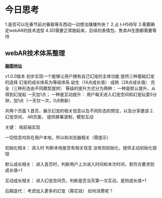 # 今日思考
1.是否可以在春节前对春联等东西动一动想法赚赚外快？
2.占卜H5待写
3.需要确定webAR的技术选型
4.SD需要正常跑起来，后续的表情包、售卖AI生图都需要等待

## webAR技术体系整理
**[脑图地址](http://naotu.baidu.com/file/3392a895a903972520b2f65fda12ee3c?token=55695cff60c6e275)**


v1.0.0版本
初步实现一个能够让用户拥有自己幻宠的主体功能
提供三种基础幻宠的选择
幻宠的成长体系为等级体系 幼生（14点成长值） 成熟（28点成长值） 完全（三种形态由不同模型提供）
等级的提升方式分为两种：
一种是默认提升，从得到幻宠起 一天加1点；
一种是互动提升：
    用户每天进入幻宠空间和幻宠玩耍5分钟，加1点（一天仅一次，0点刷新）

共两个页面
1.首页，展示幻宠的相关信息以及不同形态的预览，以及分享邀请
2.幻宠空间， AR页面， 提供屏幕录制，模型互动

关键：
纯前端实现

一切信息均存在用户本地，所以和浏览器相关（需提示）

初始化相关：
进入时 判断本地是否有相关信息
没有则初始化，提供主动初始化按钮

默认成长相关：
进入首页时，判断用户上次进入时间和本次时间，若符合要求则成长值+1

互动成长相关：
进入幻宠空间页，判断是否当天第一次互动，是则成长值+1

后期迭代：
考虑加入更多的幻宠（需花钱）
如何消费呢？



